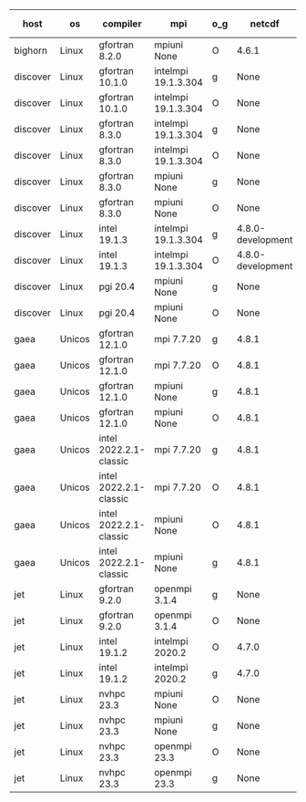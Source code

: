 

| host     | os       | compiler                              | mpi                      | o_g        | netcdf        | build       | u_pass          | u_fail          | s_pass            | s_fail            | e_pass             | e_fail             | nuopc_pass       | nuopc_fail       | artifacts link          |
|----------|----------|---------------------------------------|--------------------------|------------|---------------|-------------|-----------------|-----------------|-------------------|-------------------|--------------------|--------------------|------------------|------------------|-------------------------|
| bighorn | Linux | gfortran 8.2.0 | mpiuni None  | O | 4.6.1  | PASS | None | None | None | None | None | None | None | None | <a href="https://github.com/esmf-org/esmf-test-artifacts/tree/a9149b482426ad379018697030c869e05677a06e/feature_esmx_cmake_gjt/gfortran/8.2.0/O/mpiuni/None" target="_blank">a9149b4</a> | 
| discover | Linux | gfortran 10.1.0 | intelmpi 19.1.3.304  | g | None  | PASS | 13917 | 15 | 49 | 0 | 81 | 0 | 52 | 1 | <a href="https://github.com/esmf-org/esmf-test-artifacts/tree/81eef253d8805642dd4b3c31e6f8b4cd00e1bf9e/feature_esmx_cmake_gjt/gfortran/10.1.0/g/intelmpi/19.1.3.304" target="_blank">81eef25</a> | 
| discover | Linux | gfortran 10.1.0 | intelmpi 19.1.3.304  | O | None  | PASS | 13917 | 15 | 49 | 0 | 81 | 0 | 52 | 1 | <a href="https://github.com/esmf-org/esmf-test-artifacts/tree/5a4607a65bcf53a769fb0cd14813608d88a2c68b/feature_esmx_cmake_gjt/gfortran/10.1.0/O/intelmpi/19.1.3.304" target="_blank">5a4607a</a> | 
| discover | Linux | gfortran 8.3.0 | intelmpi 19.1.3.304  | g | None  | PASS | 13917 | 15 | 49 | 0 | 81 | 0 | 52 | 1 | <a href="https://github.com/esmf-org/esmf-test-artifacts/tree/f4bd76df02a34f4da13eefebca6a767a3a6514f7/feature_esmx_cmake_gjt/gfortran/8.3.0/g/intelmpi/19.1.3.304" target="_blank">f4bd76d</a> | 
| discover | Linux | gfortran 8.3.0 | intelmpi 19.1.3.304  | O | None  | PASS | 13917 | 15 | 49 | 0 | 81 | 0 | 52 | 1 | <a href="https://github.com/esmf-org/esmf-test-artifacts/tree/1d23c559602ebb24c9c307e0e6c56510faa83db0/feature_esmx_cmake_gjt/gfortran/8.3.0/O/intelmpi/19.1.3.304" target="_blank">1d23c55</a> | 
| discover | Linux | gfortran 8.3.0 | mpiuni None  | g | None  | PASS | 12348 | 0 | 8 | 0 | 44 | 0 | None | None | <a href="https://github.com/esmf-org/esmf-test-artifacts/tree/c40f0b60fc45b17cb290ca4b8435275130f64fc4/feature_esmx_cmake_gjt/gfortran/8.3.0/g/mpiuni/None" target="_blank">c40f0b6</a> | 
| discover | Linux | gfortran 8.3.0 | mpiuni None  | O | None  | PASS | 12348 | 0 | 8 | 0 | 44 | 0 | None | None | <a href="https://github.com/esmf-org/esmf-test-artifacts/tree/83b03a2bf7e685711d27b77ba40cb2a1f40a9468/feature_esmx_cmake_gjt/gfortran/8.3.0/O/mpiuni/None" target="_blank">83b03a2</a> | 
| discover | Linux | intel 19.1.3 | intelmpi 19.1.3.304  | g | 4.8.0-development  | PASS | 13932 | 0 | 49 | 0 | 81 | 0 | 53 | 0 | <a href="https://github.com/esmf-org/esmf-test-artifacts/tree/f099964b530c0488eec5a1e8536090633579a014/feature_esmx_cmake_gjt/intel/19.1.3/g/intelmpi/19.1.3.304" target="_blank">f099964</a> | 
| discover | Linux | intel 19.1.3 | intelmpi 19.1.3.304  | O | 4.8.0-development  | PASS | 13932 | 0 | 49 | 0 | 81 | 0 | 53 | 0 | <a href="https://github.com/esmf-org/esmf-test-artifacts/tree/07d565f6b24f4c8d3ef7663aae8f75ab45bbad3a/feature_esmx_cmake_gjt/intel/19.1.3/O/intelmpi/19.1.3.304" target="_blank">07d565f</a> | 
| discover | Linux | pgi 20.4 | mpiuni None  | g | None  | PASS | None | None | None | None | None | None | None | None | <a href="https://github.com/esmf-org/esmf-test-artifacts/tree/7abe3335625942d9cd2377cbd15ba0881533fee5/feature_esmx_cmake_gjt/pgi/20.4/g/mpiuni/None" target="_blank">7abe333</a> | 
| discover | Linux | pgi 20.4 | mpiuni None  | O | None  | PASS | None | None | None | None | None | None | None | None | <a href="https://github.com/esmf-org/esmf-test-artifacts/tree/5405e6de49166352c306eb2e4bc0d5ab322be8eb/feature_esmx_cmake_gjt/pgi/20.4/O/mpiuni/None" target="_blank">5405e6d</a> | 
| gaea | Unicos | gfortran 12.1.0 | mpi 7.7.20  | g | 4.8.1  | PASS | 13931 | 1 | 49 | 0 | 81 | 0 | 47 | 6 | <a href="https://github.com/esmf-org/esmf-test-artifacts/tree/5b227ab877a67701d550de0ede0510798e853a34/feature_esmx_cmake_gjt/gfortran/12.1.0/g/mpi/7.7.20" target="_blank">5b227ab</a> | 
| gaea | Unicos | gfortran 12.1.0 | mpi 7.7.20  | O | 4.8.1  | PASS | 13931 | 1 | 49 | 0 | 81 | 0 | 47 | 6 | <a href="https://github.com/esmf-org/esmf-test-artifacts/tree/9a3f2d335fe7a357c54e3ae00c2f32716bceb51d/feature_esmx_cmake_gjt/gfortran/12.1.0/O/mpi/7.7.20" target="_blank">9a3f2d3</a> | 
| gaea | Unicos | gfortran 12.1.0 | mpiuni None  | g | 4.8.1  | PASS | 12348 | 0 | 8 | 0 | 44 | 0 | None | None | <a href="https://github.com/esmf-org/esmf-test-artifacts/tree/3735fae028f275afcd80acd23e494b8118b43241/feature_esmx_cmake_gjt/gfortran/12.1.0/g/mpiuni/None" target="_blank">3735fae</a> | 
| gaea | Unicos | gfortran 12.1.0 | mpiuni None  | O | 4.8.1  | PASS | 12348 | 0 | 8 | 0 | 44 | 0 | None | None | <a href="https://github.com/esmf-org/esmf-test-artifacts/tree/1dcee08a5c644f84d774dfbb8dc219ef9b680759/feature_esmx_cmake_gjt/gfortran/12.1.0/O/mpiuni/None" target="_blank">1dcee08</a> | 
| gaea | Unicos | intel 2022.2.1-classic | mpi 7.7.20  | g | 4.8.1  | PASS | 13932 | 0 | 49 | 0 | 81 | 0 | 47 | 6 | <a href="https://github.com/esmf-org/esmf-test-artifacts/tree/913c3faf5885ac5bb2995e0f2adc884db7f9eb8a/feature_esmx_cmake_gjt/intel/2022.2.1-classic/g/mpi/7.7.20" target="_blank">913c3fa</a> | 
| gaea | Unicos | intel 2022.2.1-classic | mpi 7.7.20  | O | 4.8.1  | PASS | 13932 | 0 | 49 | 0 | 81 | 0 | 47 | 6 | <a href="https://github.com/esmf-org/esmf-test-artifacts/tree/79586f61876c94685275e970f6c2ab59ea78d6eb/feature_esmx_cmake_gjt/intel/2022.2.1-classic/O/mpi/7.7.20" target="_blank">79586f6</a> | 
| gaea | Unicos | intel 2022.2.1-classic | mpiuni None  | O | 4.8.1  | PASS | 12348 | 0 | 8 | 0 | 44 | 0 | None | None | <a href="https://github.com/esmf-org/esmf-test-artifacts/tree/9fef6cdf8f82c111078b946c2291b57bfbcbe442/feature_esmx_cmake_gjt/intel/2022.2.1-classic/O/mpiuni/None" target="_blank">9fef6cd</a> | 
| gaea | Unicos | intel 2022.2.1-classic | mpiuni None  | g | 4.8.1  | PASS | 12348 | 0 | 8 | 0 | 44 | 0 | None | None | <a href="https://github.com/esmf-org/esmf-test-artifacts/tree/02c3d0972741af58814e59f45d52bfb275690e67/feature_esmx_cmake_gjt/intel/2022.2.1-classic/g/mpiuni/None" target="_blank">02c3d09</a> | 
| jet | Linux | gfortran 9.2.0 | openmpi 3.1.4  | g | None  | PASS | 13932 | 0 | 49 | 0 | 81 | 0 | 50 | 3 | <a href="https://github.com/esmf-org/esmf-test-artifacts/tree/597cbca562f428bd6c85d14769d1fbc074ba9ab6/feature_esmx_cmake_gjt/gfortran/9.2.0/g/openmpi/3.1.4" target="_blank">597cbca</a> | 
| jet | Linux | gfortran 9.2.0 | openmpi 3.1.4  | O | None  | PASS | 13932 | 0 | 49 | 0 | 81 | 0 | 50 | 3 | <a href="https://github.com/esmf-org/esmf-test-artifacts/tree/080bb654002983d79cabddbdde872eb6868d0f8d/feature_esmx_cmake_gjt/gfortran/9.2.0/O/openmpi/3.1.4" target="_blank">080bb65</a> | 
| jet | Linux | intel 19.1.2 | intelmpi 2020.2  | O | 4.7.0  | PASS | None | None | None | None | None | None | None | None | <a href="https://github.com/esmf-org/esmf-test-artifacts/tree/64eb425879d86d7168cbefaecb59fa65ad5f2879/feature_esmx_cmake_gjt/intel/19.1.2/O/intelmpi/2020.2" target="_blank">64eb425</a> | 
| jet | Linux | intel 19.1.2 | intelmpi 2020.2  | g | 4.7.0  | PASS | None | None | None | None | None | None | None | None | <a href="https://github.com/esmf-org/esmf-test-artifacts/tree/e1f4be83e89b6ec2c44361f5a68b92898a972bf2/feature_esmx_cmake_gjt/intel/19.1.2/g/intelmpi/2020.2" target="_blank">e1f4be8</a> | 
| jet | Linux | nvhpc 23.3 | mpiuni None  | O | None  | PASS | 12346 | 2 | 8 | 0 | 44 | 0 | None | None | <a href="https://github.com/esmf-org/esmf-test-artifacts/tree/43d21345d6ebd7cefa40e246cb8033de534f0c5b/feature_esmx_cmake_gjt/nvhpc/23.3/O/mpiuni/None" target="_blank">43d2134</a> | 
| jet | Linux | nvhpc 23.3 | mpiuni None  | g | None  | PASS | 12348 | 0 | 6 | 2 | 44 | 0 | None | None | <a href="https://github.com/esmf-org/esmf-test-artifacts/tree/9a6776e3fd39c655b680f14f9d5e2892a4bdc078/feature_esmx_cmake_gjt/nvhpc/23.3/g/mpiuni/None" target="_blank">9a6776e</a> | 
| jet | Linux | nvhpc 23.3 | openmpi 23.3  | O | None  | PASS | 0 | 9054 | 0 | 49 | 0 | 81 | 0 | 53 | <a href="https://github.com/esmf-org/esmf-test-artifacts/tree/e46be6cd2bad8ba3fa3a7e37cdff0d8b23e12439/feature_esmx_cmake_gjt/nvhpc/23.3/O/openmpi/23.3" target="_blank">e46be6c</a> | 
| jet | Linux | nvhpc 23.3 | openmpi 23.3  | g | None  | PASS | 0 | 9054 | 0 | 49 | 0 | 81 | 0 | 53 | <a href="https://github.com/esmf-org/esmf-test-artifacts/tree/7bb68291048b9daaf026e680e85962d94eed8a2b/feature_esmx_cmake_gjt/nvhpc/23.3/g/openmpi/23.3" target="_blank">7bb6829</a> | 
